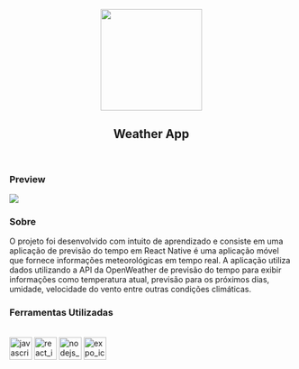 <p align="center">
  <img src ="https://github.com/SauloHGN/Weather/assets/100096259/9d489a98-5462-47f4-9fed-2d8392c3b6d7.svg" width="180" height="180"/>
<h2 align="center">Weather App</h2> <br>
</p>

### Preview

<div>
  <img src="https://github.com/SauloHGN/Weather/assets/100096259/281a64f0-a05b-4fa9-be0b-b9a07a2f8bc3">
</div>

### Sobre

O projeto foi desenvolvido com intuito de aprendizado e consiste em uma aplicação de previsão do tempo em React Native é uma aplicação móvel que fornece informações meteorológicas em tempo real. A aplicação utiliza dados utilizando a API da OpenWeather de previsão do tempo para exibir informações como temperatura atual, previsão para os próximos dias, umidade, velocidade do vento entre outras condições climáticas.
<br>

### Ferramentas Utilizadas

<div style="display: inline_block;" alt="ferramentas"><br>
<a target="_blank"> <img src="https://cdn.jsdelivr.net/gh/devicons/devicon/icons/javascript/javascript-original.svg" alt="javascript_icon" width="40" height="40"/>
<a target="_blank"> <img src="https://cdn.jsdelivr.net/gh/devicons/devicon/icons/react/react-original.svg" alt="react_icon" width="40" height="40"/>
<a target="_blank"> <img src="https://cdn.jsdelivr.net/gh/devicons/devicon/icons/nodejs/nodejs-original-wordmark.svg" alt="nodejs_icon" width="40" height="40"/>  
<a target="_blank"> <img src="https://github.com/SauloHGN/Weather/assets/100096259/bbc19b78-b2c7-4ad4-8dd4-ceb24e897fc1.svg" alt="expo_icon" width="40" height="40"/> 
</div>
